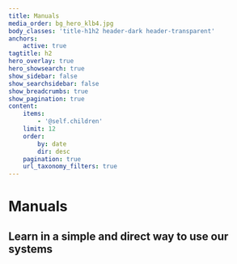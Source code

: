 ```yaml
---
title: Manuals
media_order: bg_hero_klb4.jpg
body_classes: 'title-h1h2 header-dark header-transparent'
anchors:
    active: true
tagtitle: h2
hero_overlay: true
hero_showsearch: true
show_sidebar: false
show_searchsidebar: false
show_breadcrumbs: true
show_pagination: true
content:
    items:
        - '@self.children'
    limit: 12
    order:
        by: date
        dir: desc
    pagination: true
    url_taxonomy_filters: true
---
```


# Manuals
## Learn in a simple and direct way to use our systems